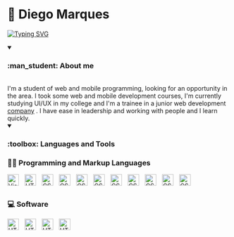 # :duck: Diego Marques

[![Typing SVG](https://readme-typing-svg.demolab.com?font=Fira+Code&pause=1000&color=000000&width=755&lines=Graduating+in+Computer+Science+(Mobile%2FFront-end))](https://github.com/diegomarqueszs)
<details open>
<summary><h3>:man_student: About me</h3></summary>
<br>
I'm a student of web and mobile programming, looking for an opportunity in the area. I took some web and mobile development courses, I'm currently studying UI/UX in my college and I'm a trainee in a junior web development <a href="https://www.linkedin.com/company/compjunior/">company</a> . I have ease in leadership and working with people and I learn quickly.
</details>

<details open>
<summary style="padding-top: 0px; margin-top: 0px;">
  <h3>:toolbox: Languages and Tools</h3>
</summary>

  <h3>👨‍💻 Programming and Markup Languages</h3>
    <img align="left" alt="Visual Studio Code" width="26px" src="https://cdn.jsdelivr.net/gh/devicons/devicon/icons/vscode/vscode-original.svg" style="padding-right:10px;" />
  <img align="left" alt="HTML5" width="26px" src="https://cdn.jsdelivr.net/gh/devicons/devicon/icons/html5/html5-original.svg" style="padding-right:10px;" />
  <img align="left" alt="CSS3" width="26px" src="https://cdn.jsdelivr.net/gh/devicons/devicon/icons/css3/css3-original.svg" style="padding-right:10px;" />
  <img align="left" alt="CSS3" width="26px" src="https://cdn.jsdelivr.net/gh/devicons/devicon/icons/vuejs/vuejs-original.svg" style="padding-right:10px;" />
  <img align="left" alt="CSS3" width="26px" src="https://cdn.jsdelivr.net/gh/devicons/devicon/icons/flutter/flutter-original.svg" style="padding-right:10px;" />
  <img align="left" alt="CSS3" width="26px" src="https://cdn.jsdelivr.net/gh/devicons/devicon/icons/python/python-original.svg" style="padding-right:10px;" />
  <img align="left" alt="CSS3" width="26px" src="https://cdn.jsdelivr.net/gh/devicons/devicon/icons/java/java-original.svg" style="padding-right:10px;" />
  <img align="left" alt="CSS3" width="26px" src="https://cdn.jsdelivr.net/gh/devicons/devicon/icons/javascript/javascript-original.svg" style="padding-right:10px;" />
  <img align="left" alt="CSS3" width="26px" src="https://cdn.jsdelivr.net/gh/devicons/devicon/icons/git/git-original.svg" style="padding-right:10px;" />
  <img align="left" alt="CSS3" width="26px" src="https://cdn.jsdelivr.net/gh/devicons/devicon/icons/cplusplus/cplusplus-original.svg" style="padding-right:10px;" />
  <img align="left" alt="CSS3" width="26px" src="https://cdn.jsdelivr.net/gh/devicons/devicon/icons/mysql/mysql-original.svg"" style="padding-right:10px;" />
  <br>    
  <br>
<h3>💻 Software</h3>
  <img align="left" alt="HTML5" width="26px" src="https://cdn.jsdelivr.net/gh/devicons/devicon/icons/photoshop/photoshop-plain.svg" style="padding-right:10px;" />
  <img align="left" alt="HTML5" width="26px" src="https://cdn.jsdelivr.net/gh/devicons/devicon/icons/premierepro/premierepro-plain.svg" style="padding-right:10px;" />
  <img align="left" alt="HTML5" width="26px" src="https://cdn.jsdelivr.net/gh/devicons/devicon/icons/aftereffects/aftereffects-original.svg" style="padding-right:10px;" />
  <img align="left" alt="HTML5" width="26px"src="https://cdn.jsdelivr.net/gh/devicons/devicon/icons/illustrator/illustrator-plain.svg" style="padding-right:10px;" />
</details>
<!--
**diegomarqueszs/diegomarqueszs** is a ✨ _special_ ✨ repository because its `README.md` (this file) appears on your GitHub profile.

Here are some ideas to get you started:

- 🔭 I’m currently working on ...
- 🌱 I’m currently learning ...
- 👯 I’m looking to collaborate on ...
- 🤔 I’m looking for help with ...
- 💬 Ask me about ...
- 📫 How to reach me: ...
- 😄 Pronouns: ...
- ⚡ Fun fact: ...
-->
